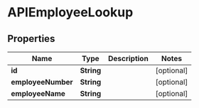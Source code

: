 

# APIEmployeeLookup


## Properties

| Name | Type | Description | Notes |
|------------ | ------------- | ------------- | -------------|
|**id** | **String** |  |  [optional] |
|**employeeNumber** | **String** |  |  [optional] |
|**employeeName** | **String** |  |  [optional] |



